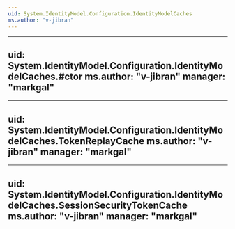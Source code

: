 ```yaml
---
uid: System.IdentityModel.Configuration.IdentityModelCaches
ms.author: "v-jibran"
---
```


---
uid: System.IdentityModel.Configuration.IdentityModelCaches.#ctor
ms.author: "v-jibran"
manager: "markgal"
---

---
uid: System.IdentityModel.Configuration.IdentityModelCaches.TokenReplayCache
ms.author: "v-jibran"
manager: "markgal"
---

---
uid: System.IdentityModel.Configuration.IdentityModelCaches.SessionSecurityTokenCache
ms.author: "v-jibran"
manager: "markgal"
---
